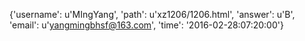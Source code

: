 {'username': u'MIngYang', 'path': u'xz1206/1206.html', 'answer': u'B', 'email': u'yangmingbhsf@163.com', 'time': '2016-02-28:07:20:00'}